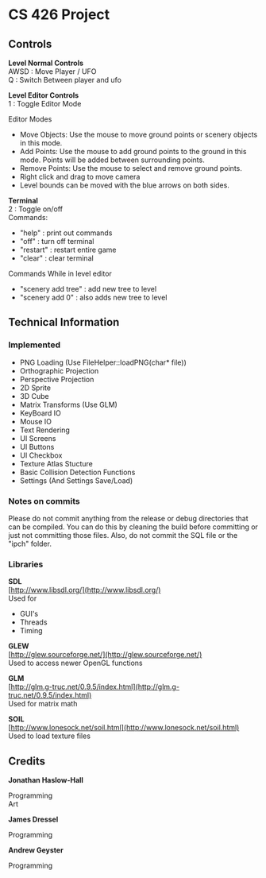 CS 426 Project
==============


Controls
--------

**Level Normal Controls**  
AWSD : Move Player / UFO  
Q : Switch Between player and ufo   

**Level Editor Controls**  
1 : Toggle Editor Mode  

Editor Modes  
- Move Objects: Use the mouse to move ground points or scenery objects in this mode.  
- Add Points: Use the mouse to add ground points to the ground in this mode. Points will be added between surrounding points.  
- Remove Points: Use the mouse to select and remove ground points.  
- Right click and drag to move camera 
- Level bounds can be moved with the blue arrows on both sides. 

**Terminal**  
2 : Toggle on/off  
Commands:  
- "help" : print out commands 
- "off" : turn off terminal 
- "restart" : restart entire game  
- "clear" : clear terminal

Commands While in level editor
- "scenery add tree" : add new tree to level 
- "scenery add 0" : also adds new tree to level 

Technical Information
---------------------

### Implemented  

* PNG Loading (Use FileHelper::loadPNG(char* file))
* Orthographic Projection 
* Perspective Projection
* 2D Sprite
* 3D Cube
* Matrix Transforms (Use GLM) 
* KeyBoard IO
* Mouse IO
* Text Rendering 
* UI Screens
* UI Buttons 
* UI Checkbox
* Texture Atlas Stucture
* Basic Collision Detection Functions 
* Settings (And Settings Save/Load) 

### Notes on commits

Please do not commit anything from the release or debug directories that can be compiled. You can do this by cleaning the build before committing or just not committing those files. Also, do not commit the SQL file or the "ipch" folder.

### Libraries

**SDL**  
[http://www.libsdl.org/](http://www.libsdl.org/)  
Used for 
- GUI's   
- Threads  
- Timing  

**GLEW**   
[http://glew.sourceforge.net/](http://glew.sourceforge.net/)  
Used to access newer OpenGL functions
 
**GLM**  
[http://glm.g-truc.net/0.9.5/index.html](http://glm.g-truc.net/0.9.5/index.html)  
Used for matrix math

**SOIL**  
[http://www.lonesock.net/soil.html](http://www.lonesock.net/soil.html)  
Used to load texture files 

Credits
-------

**Jonathan Haslow-Hall**  

Programming   
Art  

**James Dressel**  

Programming  

**Andrew Geyster**  

Programming  

